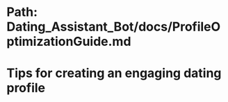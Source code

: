 # Path: Dating_Assistant_Bot/docs/ProfileOptimizationGuide.md
# Tips for creating an engaging dating profile
